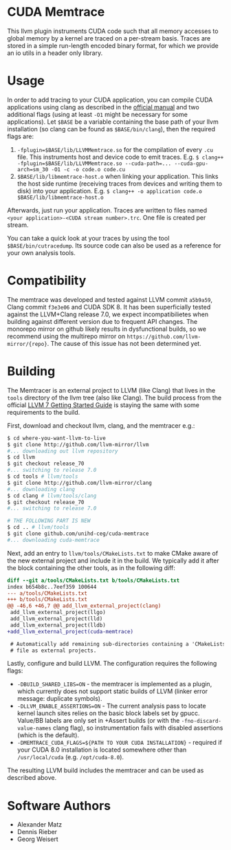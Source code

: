 # CUDA Memtrace

This llvm plugin instruments CUDA code such that all memory accesses to global memory by a kernel are traced on a per-stream basis.
Traces are stored in a simple run-length encoded binary format, for which we
provide an io utils in a header only library.

# Usage

In order to add tracing to your CUDA application, you can compile CUDA applications
using clang as described in the
[official manual](https://prereleases.llvm.org/7.0.0/rc2/docs/CompileCudaWithLLVM.html)
and two additional flags (using at least `-O1` might be necessary for some applications).
Let `$BASE` be a variable containing the base path of your llvm installation (so clang
can be found as `$BASE/bin/clang`), then the required flags are:

1. `-fplugin=$BASE/lib/LLVMMemtrace.so` for the compilation of every `.cu` file. This
	instruments host and device code to emit traces. E.g.
    `$ clang++ -fplugin=$BASE/lib/LLVMMemtrace.so --cuda-path=... --cuda-gpu-arch=sm_30 -O1 -c -o code.o code.cu`
2. `$BASE/lib/libmemtrace-host.o` when linking your application. This links the host
	side runtime (receiving traces from devices and writing them to disk) into
	your application. E.g.
    `$ clang++ -o application code.o $BASE/lib/libmemtrace-host.o`

Afterwards, just run your application.
Traces are written to files named `<your application>-<CUDA stream number>.trc`.
One file is created per stream.

You can take a quick look at your traces by using the tool `$BASE/bin/cutracedump`.
Its source code can also be used as a reference for your own analysis tools.

# Compatibility

The memtrace was developed and tested against LLVM commit `a5b9a59`, Clang
commit `f3e3e06` and CUDA SDK 8.
It has been superficially tested against the LLVM+Clang release 7.0, we expect
incompatibilietes when building against different version due to frequent API
changes.
The monorepo mirror on github likely results in dysfunctional builds, so we
recommend using the multirepo mirror on `https://github.com/llvm-mirror/{repo}`.
The cause of this issue has not been determined yet.

# Building

The Memtracer is an external project to LLVM (like Clang) that lives in the 
`tools` directory of the llvm tree (also like Clang).
The build process from the official 
[LLVM 7 Getting Started Guide](https://prereleases.llvm.org/7.0.0/rc2/docs/GettingStarted.html)
is staying the same with some requirements to the build.

First, download and checkout llvm, clang, and the memtracer e.g.:

```bash
$ cd where-you-want-llvm-to-live
$ git clone http://github.com/llvm-mirror/llvm
#... downloading out llvm repository
$ cd llvm
$ git checkout release_70
#... switching to release 7.0
$ cd tools # llvm/tools
$ git clone http://github.com/llvm-mirror/clang
#... downloading clang
$ cd clang # llvm/tools/clang
$ git checkout release_70
#... switching to release 7.0

# THE FOLLOWING PART IS NEW
$ cd .. # llvm/tools
$ git clone github.com/unihd-ceg/cuda-memtrace
#... downloading cuda-memtrace
```

Next, add an entry to `llvm/tools/CMakeLists.txt` to make CMake aware of the
new external project and include it in the build.
We typically add it after the block containing the other tools, as in the
following diff:

```diff
diff --git a/tools/CMakeLists.txt b/tools/CMakeLists.txt                                 
index b654b8c..7eef359 100644
--- a/tools/CMakeLists.txt
+++ b/tools/CMakeLists.txt
@@ -46,6 +46,7 @@ add_llvm_external_project(clang)                                       
 add_llvm_external_project(llgo)
 add_llvm_external_project(lld)
 add_llvm_external_project(lldb)
+add_llvm_external_project(cuda-memtrace)

 # Automatically add remaining sub-directories containing a 'CMakeLists.txt'             
 # file as external projects.
```

Lastly, configure and build LLVM.
The configuration requires the following flags:

- `-DBUILD_SHARED_LIBS=ON` - the memtracer is implemented as a plugin, which
  currently does not support static builds of LLVM (linker error message:
  duplicate symbols).
- `-DLLVM_ENABLE_ASSERTIONS=ON` - The current analysis pass to locate kernel
  launch sites relies on the basic block labels set by gpucc. Value/BB labels
  are only set in +Assert builds (or with the `-fno-discard-value-names` clang
  flag), so instrumentation fails with disabled assertions (which is the
  default).
- `-DMEMTRACE_CUDA_FLAGS=${PATH TO YOUR CUDA INSTALLATION}` - required if your
  CUDA 8.0 installation is located somewhere other than `/usr/local/cuda` (e.g.
  `/opt/cuda-8.0`).

The resulting LLVM build includes the memtracer and can be used as described
above.

# Software Authors

- Alexander Matz
- Dennis Rieber
- Georg Weisert

